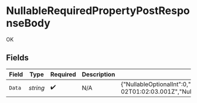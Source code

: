 # NullableRequiredPropertyPostResponseBody

OK


## Fields

| Field                                                                                                                                                                                                                                                                                 | Type                                                                                                                                                                                                                                                                                  | Required                                                                                                                                                                                                                                                                              | Description                                                                                                                                                                                                                                                                           | Example                                                                                                                                                                                                                                                                               |
| ------------------------------------------------------------------------------------------------------------------------------------------------------------------------------------------------------------------------------------------------------------------------------------- | ------------------------------------------------------------------------------------------------------------------------------------------------------------------------------------------------------------------------------------------------------------------------------------- | ------------------------------------------------------------------------------------------------------------------------------------------------------------------------------------------------------------------------------------------------------------------------------------- | ------------------------------------------------------------------------------------------------------------------------------------------------------------------------------------------------------------------------------------------------------------------------------------- | ------------------------------------------------------------------------------------------------------------------------------------------------------------------------------------------------------------------------------------------------------------------------------------- |
| `Data`                                                                                                                                                                                                                                                                                | *string*                                                                                                                                                                                                                                                                              | :heavy_check_mark:                                                                                                                                                                                                                                                                    | N/A                                                                                                                                                                                                                                                                                   | {"NullableOptionalInt":0,"NullableRequiredArray":null,"NullableRequiredBigIntStr":"9223372036854775807","NullableRequiredDateTime":"2024-03-02T01:02:03.001Z","NullableRequiredDecimalStr":"3.14159265358979344719667586","NullableRequiredEnum":"second","NullableRequiredInt":null} |